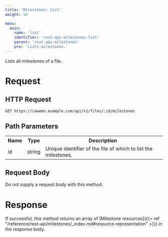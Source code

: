 ```yaml
---
title: 'Milestones: list'
weight: 10

menu:
  main:
    name: 'list'
    identifier: 'rest-api-milestones-list'
    parent: 'rest-api-milestones'
    pre: 'Lists milestones.'
---
```


Lists all milestones of a file.

# Request

## HTTP Request

```
GET https://cawemo.example.com/api/v1/files/:id/milestones
```

## Path Parameters

<table class="table table-striped">
 <tr>
   <th>Name</th>
   <th>Type</th>
   <th>Description</th>
 </tr>
  <tr>
    <td>id</td>
    <td>string</td>
    <td>Unique identifier of the file of which to list the milestones.</td>
  </tr>
</table>

## Request Body

Do not supply a request body with this method.

# Response

If successful, this method returns an array of [Milestone resources]({{< ref "/reference/rest-api/milestones/_index.md#resource-representation" >}}) in the response body.
